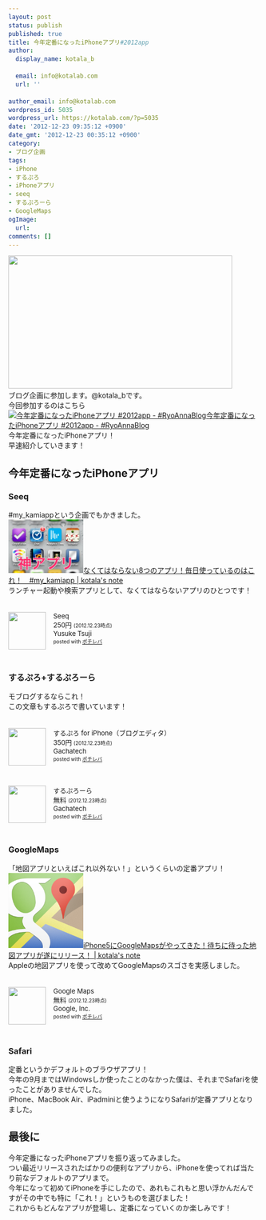 ```yaml
---
layout: post
status: publish
published: true
title: 今年定番になったiPhoneアプリ#2012app
author:
  display_name: kotala_b

  email: info@kotalab.com
  url: ''

author_email: info@kotalab.com
wordpress_id: 5035
wordpress_url: https://kotalab.com/?p=5035
date: '2012-12-23 09:35:12 +0900'
date_gmt: '2012-12-23 00:35:12 +0900'
category:
- ブログ企画
tags:
- iPhone
- するぷろ
- iPhoneアプリ
- seeq
- するぷろーら
- GoogleMaps
ogImage:
  url:
comments: []
---
```

<p><img alt="" src="/wp-content/uploads/slooProImg_20121222235820.png" width="448" height="266" /><br />
ブログ企画に参加します。@kotala_bです。<br />
今回参加するのはこちら<br />
<a href="https://d.hatena.ne.jp/RyoAnna/20121216/1355614552" target="_blank"><img  class="alignleft" src="https://capture.heartrails.com/150x130?https://d.hatena.ne.jp/RyoAnna/20121216/1355614552" alt="今年定番になったiPhoneアプリ #2012app - #RyoAnnaBlog" width="150" height="130" /></a><a href="https://d.hatena.ne.jp/RyoAnna/20121216/1355614552" target="_blank">今年定番になったiPhoneアプリ #2012app - #RyoAnnaBlog</a><a href="https://b.hatena.ne.jp/entry/https://d.hatena.ne.jp/RyoAnna/20121216/1355614552" target="_blank"><img border="0" src="https://b.hatena.ne.jp/entry/image/https://d.hatena.ne.jp/RyoAnna/20121216/1355614552" alt="" /></a><br style="clear:both;" />今年定番になったiPhoneアプリ！<br />
早速紹介していきます！<br />
</p>
<!--more-->
<h2>今年定番になったiPhoneアプリ</h2>
<h3>Seeq</h3>
<p>#my_kamiappという企画でもかきました。<br />
<a href="/my-kami-app" target="_blank"><img  class="alignleft" src="/wp-content/uploads/kamiapp_121203.jpg" alt="なくてはならない8つのアプリ！毎日使っているのはこれ！　#my_kamiapp | kotala's note" width="150" /></a><a href="/my-kami-app" target="_blank">なくてはならない8つのアプリ！毎日使っているのはこれ！　#my_kamiapp | kotala's note</a><br style="clear:both;" />ランチャー起動や検索アプリとして、なくてはならないアプリのひとつです！</p>
<div class="pochireba" style="text-align:left;font-size:small;padding:20px 0;/zoom: 1;overflow: hidden;"><span class="removed_link" title="click.linksynergy.com/fs-bin/click?id=d2yYUp776R4&amp;subid=&amp;offerid=94348.1&amp;type=3&amp;tmpid=3910&amp;RD_PARM1=https%253A%252F%252Fitunes.apple.com%252Fjp%252Fapp%252Fseeq%252Fid555289253%253Fmt%253D8%2526uo%253D4"><img src="http://a779.phobos.apple.com/us/r1000/109/Purple/v4/c9/36/24/c93624e9-7691-11c2-73cf-904defc3c718/mzl.tqwckvue.png" width="75" height="75" style="float:left;margin:0 15px 0 0;" class="pochi_img" ></span>
<div class="pochi_info" style="text-align:left;/zoom: 1;overflow: hidden;">
<div class="pochi_name"><span class="removed_link" title="click.linksynergy.com/fs-bin/click?id=d2yYUp776R4&amp;subid=&amp;offerid=94348.1&amp;type=3&amp;tmpid=3910&amp;RD_PARM1=https%253A%252F%252Fitunes.apple.com%252Fjp%252Fapp%252Fseeq%252Fid555289253%253Fmt%253D8%2526uo%253D4">Seeq</span></div>
<div class="pochi_price" style="display:inline;">250円</div>
<div class="pochi_time" style="font-size:x-small;display:inline;">(2012.12.23時点)</div>
<div class="pochi_seller"><span class="removed_link" title="click.linksynergy.com/fs-bin/click?id=d2yYUp776R4&amp;subid=&amp;offerid=94348.1&amp;type=3&amp;tmpid=3910&amp;RD_PARM1=https%253A%252F%252Fitunes.apple.com%252Fjp%252Fartist%252Fyusuke-tsuji%252Fid406318338%253Fuo%253D4">Yusuke Tsuji</span></div>
<div class="pochi_post" style="font-size:x-small;">posted with <a href="https://pochireba.com">ポチレバ</a></div>
</div>
<div class="pochireba-footer" style="clear: left"></div>
</div>
<h3>するぷろ+するぷろーら</h3>
<p>モブログするならこれ！<br />
この文章もするぷろで書いています！</p>
<div class="pochireba" style="text-align:left;font-size:small;padding:20px 0;/zoom: 1;overflow: hidden;"><span class="removed_link" title="click.linksynergy.com/fs-bin/click?id=d2yYUp776R4&amp;subid=&amp;offerid=94348.1&amp;type=3&amp;tmpid=3910&amp;RD_PARM1=https%253A%252F%252Fitunes.apple.com%252Fjp%252Fapp%252Fsurupuro-for-iphone-buroguedita%252Fid436676299%253Fmt%253D8%2526uo%253D4"><img src="http://a1996.phobos.apple.com/us/r1000/064/Purple/v4/83/30/73/833073ba-c744-bcb6-1ffd-bf127570001e/mza_2385781230882958089.jpg" width="75" height="75" style="float:left;margin:0 15px 0 0;" class="pochi_img" ></span>
<div class="pochi_info" style="text-align:left;/zoom: 1;overflow: hidden;">
<div class="pochi_name"><span class="removed_link" title="click.linksynergy.com/fs-bin/click?id=d2yYUp776R4&amp;subid=&amp;offerid=94348.1&amp;type=3&amp;tmpid=3910&amp;RD_PARM1=https%253A%252F%252Fitunes.apple.com%252Fjp%252Fapp%252Fsurupuro-for-iphone-buroguedita%252Fid436676299%253Fmt%253D8%2526uo%253D4">するぷろ for iPhone（ブログエディタ）</span></div>
<div class="pochi_price" style="display:inline;">350円</div>
<div class="pochi_time" style="font-size:x-small;display:inline;">(2012.12.23時点)</div>
<div class="pochi_seller"><span class="removed_link" title="click.linksynergy.com/fs-bin/click?id=d2yYUp776R4&amp;subid=&amp;offerid=94348.1&amp;type=3&amp;tmpid=3910&amp;RD_PARM1=https%253A%252F%252Fitunes.apple.com%252Fjp%252Fartist%252Fgachatech%252Fid358731102%253Fuo%253D4">Gachatech</span></div>
<div class="pochi_post" style="font-size:x-small;">posted with <a href="https://pochireba.com">ポチレバ</a></div>
</div>
<div class="pochireba-footer" style="clear: left"></div>
</div>
<div class="pochireba" style="text-align:left;font-size:small;padding:20px 0;/zoom: 1;overflow: hidden;"><span class="removed_link" title="click.linksynergy.com/fs-bin/click?id=d2yYUp776R4&amp;subid=&amp;offerid=94348.1&amp;type=3&amp;tmpid=3910&amp;RD_PARM1=https%253A%252F%252Fitunes.apple.com%252Fjp%252Fapp%252Fsurupurora%252Fid580560943%253Fmt%253D8%2526uo%253D4"><img src="http://a178.phobos.apple.com/us/r1000/091/Purple/v4/35/c4/44/35c44425-3473-44ac-3ad6-aca6e42ec69d/mzl.kkrqlncn.jpg" width="75" height="75" style="float:left;margin:0 15px 0 0;" class="pochi_img" ></span>
<div class="pochi_info" style="text-align:left;/zoom: 1;overflow: hidden;">
<div class="pochi_name"><span class="removed_link" title="click.linksynergy.com/fs-bin/click?id=d2yYUp776R4&amp;subid=&amp;offerid=94348.1&amp;type=3&amp;tmpid=3910&amp;RD_PARM1=https%253A%252F%252Fitunes.apple.com%252Fjp%252Fapp%252Fsurupurora%252Fid580560943%253Fmt%253D8%2526uo%253D4">するぷろーら</span></div>
<div class="pochi_price" style="display:inline;">無料</div>
<div class="pochi_time" style="font-size:x-small;display:inline;">(2012.12.23時点)</div>
<div class="pochi_seller"><span class="removed_link" title="click.linksynergy.com/fs-bin/click?id=d2yYUp776R4&amp;subid=&amp;offerid=94348.1&amp;type=3&amp;tmpid=3910&amp;RD_PARM1=https%253A%252F%252Fitunes.apple.com%252Fjp%252Fartist%252Fgachatech%252Fid358731102%253Fuo%253D4">Gachatech</span></div>
<div class="pochi_post" style="font-size:x-small;">posted with <a href="https://pochireba.com">ポチレバ</a></div>
</div>
<div class="pochireba-footer" style="clear: left"></div>
</div>
<h3>GoogleMaps</h3>
<p>「地図アプリといえばこれ以外ない！」というくらいの定番アプリ！<br />
<a href="/googlemaps-ios-app" target="_blank"><img class="alignleft" src="/wp-content/uploads/googlemaps_121213-448x448.png" alt="iPhone5にGoogleMapsがやってきた！待ちに待った地図アプリが遂にリリース！ | kotala's note" width="150" /></a><a href="/googlemaps-ios-app" target="_blank">iPhone5にGoogleMapsがやってきた！待ちに待った地図アプリが遂にリリース！ | kotala's note</a><br style="clear:both;" />Appleの地図アプリを使って改めてGoogleMapsのスゴさを実感しました。</p>
<div class="pochireba" style="text-align:left;font-size:small;padding:20px 0;/zoom: 1;overflow: hidden;"><span class="removed_link" title="click.linksynergy.com/fs-bin/click?id=d2yYUp776R4&amp;subid=&amp;offerid=94348.1&amp;type=3&amp;tmpid=3910&amp;RD_PARM1=https%253A%252F%252Fitunes.apple.com%252Fjp%252Fapp%252Fgoogle-maps%252Fid585027354%253Fmt%253D8%2526uo%253D4"><img src="http://a1854.phobos.apple.com/us/r1000/106/Purple/v4/04/68/87/04688702-4979-9d54-cc3c-20c76223f049/mzl.qobqfuxq.png" width="75" height="75" style="float:left;margin:0 15px 0 0;" class="pochi_img" ></span>
<div class="pochi_info" style="text-align:left;/zoom: 1;overflow: hidden;">
<div class="pochi_name"><span class="removed_link" title="click.linksynergy.com/fs-bin/click?id=d2yYUp776R4&amp;subid=&amp;offerid=94348.1&amp;type=3&amp;tmpid=3910&amp;RD_PARM1=https%253A%252F%252Fitunes.apple.com%252Fjp%252Fapp%252Fgoogle-maps%252Fid585027354%253Fmt%253D8%2526uo%253D4">Google Maps</span></div>
<div class="pochi_price" style="display:inline;">無料</div>
<div class="pochi_time" style="font-size:x-small;display:inline;">(2012.12.23時点)</div>
<div class="pochi_seller"><span class="removed_link" title="click.linksynergy.com/fs-bin/click?id=d2yYUp776R4&amp;subid=&amp;offerid=94348.1&amp;type=3&amp;tmpid=3910&amp;RD_PARM1=https%253A%252F%252Fitunes.apple.com%252Fjp%252Fartist%252Fgoogle-inc.%252Fid281956209%253Fuo%253D4">Google, Inc.</span></div>
<div class="pochi_post" style="font-size:x-small;">posted with <a href="https://pochireba.com">ポチレバ</a></div>
</div>
<div class="pochireba-footer" style="clear: left"></div>
</div>
<h3>Safari</h3>
<p>定番というかデフォルトのブラウザアプリ！<br />
今年の9月まではWindowsしか使ったことのなかった僕は、それまでSafariを使ったことがありませんでした。<br />
iPhone、MacBook Air、iPadminiと使うようになりSafariが定番アプリとなりました。</p>
<h2>最後に</h2>
<p>今年定番になったiPhoneアプリを振り返ってみました。<br />
つい最近リリースされたばかりの便利なアプリから、iPhoneを使ってれば当たり前なデフォルトのアプリまで。<br />
今年になって初めてiPhoneを手にしたので、あれもこれもと思い浮かんだんですがその中でも特に「これ！」というものを選びました！<br />
これからもどんなアプリが登場し、定番になっていくのか楽しみです！</p>
